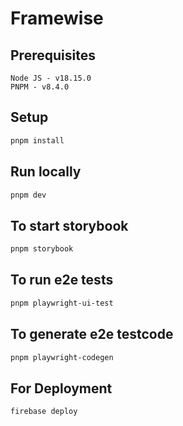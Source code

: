 # Framewise

## Prerequisites

```text
Node JS - v18.15.0
PNPM - v8.4.0
```

## Setup

```bash
pnpm install
```

## Run locally

```bash
pnpm dev
```

## To start storybook

```bash
pnpm storybook
```

## To run e2e tests

```bash
pnpm playwright-ui-test
```

## To generate e2e testcode

```bash
pnpm playwright-codegen
```

## For Deployment

```bash
firebase deploy
```
